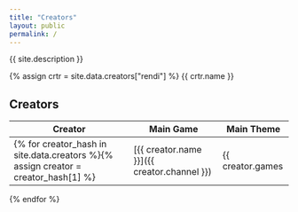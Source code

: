 ```yaml
---
title: "Creators"
layout: public
permalink: /
---
```


{{ site.description }}

{% assign crtr = site.data.creators["rendi"] %}
{{ crtr.name }}

## Creators

| Creator | Main Game | Main Theme |
| --- | --- | --- |
{% for creator_hash in site.data.creators %}{% assign creator = creator_hash[1] %}| [{{ creator.name }}]({{ creator.channel }}) | {{ creator.games | first }} | {{ creator.themes | first }} |
{% endfor %}
